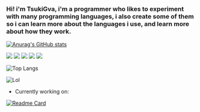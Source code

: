 ### Hi! i'm TsukiGva, i'm a programmer who likes to experiment with many programming languages, i also create some of them so i can learn more about the languages i use, and learn more about how they work.


[![Anurag's GitHub stats](https://github-readme-stats.vercel.app/api?username=TsukiGva2&theme=gruvbox)](https://github.com/anuraghazra/github-readme-stats)

![](https://img.shields.io/badge/OS-Linux-informational?style=for-the-badge&logo=linux&logoColor=white&color=e0001d)
![](https://img.shields.io/badge/Lang-Go-informational?style=for-the-badge&logo=go&logoColor=white&color=ffffff)
![](https://img.shields.io/badge/Editor-Vim-informational?style=for-the-badge&logo=vim&logoColor=white&color=e0001d)
![](https://img.shields.io/badge/Lang-C-informational?style=for-the-badge&logo=c&logoColor=white&color=ffffff)
![](https://img.shields.io/badge/Lang-Rust-informational?style=for-the-badge&logo=rust&logoColor=white&color=ffffff)


![Top Langs](https://github-readme-stats.vercel.app/api/top-langs/?username=TsukiGva2&layout=compact&theme=gruvbox&hide=xc&exclude_repo=sxript,unnoficial-zimbu,zup,venci)

![Lol](https://metrics.lecoq.io/TsukiGva2)

- Currently working on:

[![Readme Card](https://github-readme-stats.vercel.app/api/pin/?username=TsukiGva2&repo=Blade-lang&theme=gruvbox)](https://github.com/TsukiGva2/Blade-lang)
